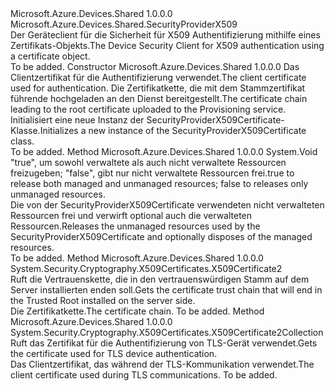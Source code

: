 <Type Name="SecurityProviderX509Certificate" FullName="Microsoft.Azure.Devices.Shared.SecurityProviderX509Certificate">
  <TypeSignature Language="C#" Value="public class SecurityProviderX509Certificate : Microsoft.Azure.Devices.Shared.SecurityProviderX509" />
  <TypeSignature Language="ILAsm" Value=".class public auto ansi beforefieldinit SecurityProviderX509Certificate extends Microsoft.Azure.Devices.Shared.SecurityProviderX509" />
  <TypeSignature Language="DocId" Value="T:Microsoft.Azure.Devices.Shared.SecurityProviderX509Certificate" />
  <TypeSignature Language="VB.NET" Value="Public Class SecurityProviderX509Certificate&#xA;Inherits SecurityProviderX509" />
  <TypeSignature Language="F#" Value="type SecurityProviderX509Certificate = class&#xA;    inherit SecurityProviderX509" />
  <AssemblyInfo>
    <AssemblyName>Microsoft.Azure.Devices.Shared</AssemblyName>
    <AssemblyVersion>1.0.0.0</AssemblyVersion>
  </AssemblyInfo>
  <Base>
    <BaseTypeName>Microsoft.Azure.Devices.Shared.SecurityProviderX509</BaseTypeName>
  </Base>
  <Interfaces />
  <Docs>
    <summary>
            <span data-ttu-id="6a68a-101">Der Geräteclient für die Sicherheit für X509 Authentifizierung mithilfe eines Zertifikats-Objekts.</span><span class="sxs-lookup"><span data-stu-id="6a68a-101">The Device Security Client for X509 authentication using a certificate object.</span></span>
            </summary>
    <remarks>To be added.</remarks>
  </Docs>
  <Members>
    <Member MemberName=".ctor">
      <MemberSignature Language="C#" Value="public SecurityProviderX509Certificate (System.Security.Cryptography.X509Certificates.X509Certificate2 clientCertificate, System.Security.Cryptography.X509Certificates.X509Certificate2Collection certificateChain = null);" />
      <MemberSignature Language="ILAsm" Value=".method public hidebysig specialname rtspecialname instance void .ctor(class System.Security.Cryptography.X509Certificates.X509Certificate2 clientCertificate, class System.Security.Cryptography.X509Certificates.X509Certificate2Collection certificateChain) cil managed" />
      <MemberSignature Language="DocId" Value="M:Microsoft.Azure.Devices.Shared.SecurityProviderX509Certificate.#ctor(System.Security.Cryptography.X509Certificates.X509Certificate2,System.Security.Cryptography.X509Certificates.X509Certificate2Collection)" />
      <MemberSignature Language="VB.NET" Value="Public Sub New (clientCertificate As X509Certificate2, Optional certificateChain As X509Certificate2Collection = null)" />
      <MemberSignature Language="F#" Value="new Microsoft.Azure.Devices.Shared.SecurityProviderX509Certificate : System.Security.Cryptography.X509Certificates.X509Certificate2 * System.Security.Cryptography.X509Certificates.X509Certificate2Collection -&gt; Microsoft.Azure.Devices.Shared.SecurityProviderX509Certificate" Usage="new Microsoft.Azure.Devices.Shared.SecurityProviderX509Certificate (clientCertificate, certificateChain)" />
      <MemberType>Constructor</MemberType>
      <AssemblyInfo>
        <AssemblyName>Microsoft.Azure.Devices.Shared</AssemblyName>
        <AssemblyVersion>1.0.0.0</AssemblyVersion>
      </AssemblyInfo>
      <Parameters>
        <Parameter Name="clientCertificate" Type="System.Security.Cryptography.X509Certificates.X509Certificate2" />
        <Parameter Name="certificateChain" Type="System.Security.Cryptography.X509Certificates.X509Certificate2Collection" />
      </Parameters>
      <Docs>
        <param name="clientCertificate"><span data-ttu-id="6a68a-102">Das Clientzertifikat für die Authentifizierung verwendet.</span><span class="sxs-lookup"><span data-stu-id="6a68a-102">The client certificate used for authentication.</span></span></param>
        <param name="certificateChain"><span data-ttu-id="6a68a-103">Die Zertifikatkette, die mit dem Stammzertifikat führende hochgeladen an den Dienst bereitgestellt.</span><span class="sxs-lookup"><span data-stu-id="6a68a-103">The certificate chain leading to the root certificate uploaded to the Provisioning service.</span></span></param>
        <summary>
            <span data-ttu-id="6a68a-104">Initialisiert eine neue Instanz der SecurityProviderX509Certificate-Klasse.</span><span class="sxs-lookup"><span data-stu-id="6a68a-104">Initializes a new instance of the SecurityProviderX509Certificate class.</span></span>
            </summary>
        <remarks>To be added.</remarks>
      </Docs>
    </Member>
    <Member MemberName="Dispose">
      <MemberSignature Language="C#" Value="protected override void Dispose (bool disposing);" />
      <MemberSignature Language="ILAsm" Value=".method familyhidebysig virtual instance void Dispose(bool disposing) cil managed" />
      <MemberSignature Language="DocId" Value="M:Microsoft.Azure.Devices.Shared.SecurityProviderX509Certificate.Dispose(System.Boolean)" />
      <MemberSignature Language="VB.NET" Value="Protected Overrides Sub Dispose (disposing As Boolean)" />
      <MemberSignature Language="F#" Value="override this.Dispose : bool -&gt; unit" Usage="securityProviderX509Certificate.Dispose disposing" />
      <MemberType>Method</MemberType>
      <AssemblyInfo>
        <AssemblyName>Microsoft.Azure.Devices.Shared</AssemblyName>
        <AssemblyVersion>1.0.0.0</AssemblyVersion>
      </AssemblyInfo>
      <ReturnValue>
        <ReturnType>System.Void</ReturnType>
      </ReturnValue>
      <Parameters>
        <Parameter Name="disposing" Type="System.Boolean" />
      </Parameters>
      <Docs>
        <param name="disposing"><span data-ttu-id="6a68a-105">"true", um sowohl verwaltete als auch nicht verwaltete Ressourcen freizugeben; "false", gibt nur nicht verwaltete Ressourcen frei.</span><span class="sxs-lookup"><span data-stu-id="6a68a-105">true to release both managed and unmanaged resources; false to releases only unmanaged resources.</span></span></param>
        <summary>
            <span data-ttu-id="6a68a-106">Die von der SecurityProviderX509Certificate verwendeten nicht verwalteten Ressourcen frei und verwirft optional auch die verwalteten Ressourcen.</span><span class="sxs-lookup"><span data-stu-id="6a68a-106">Releases the unmanaged resources used by the SecurityProviderX509Certificate and optionally disposes of the managed resources.</span></span>
            </summary>
        <remarks>To be added.</remarks>
      </Docs>
    </Member>
    <Member MemberName="GetAuthenticationCertificate">
      <MemberSignature Language="C#" Value="public override System.Security.Cryptography.X509Certificates.X509Certificate2 GetAuthenticationCertificate ();" />
      <MemberSignature Language="ILAsm" Value=".method public hidebysig virtual instance class System.Security.Cryptography.X509Certificates.X509Certificate2 GetAuthenticationCertificate() cil managed" />
      <MemberSignature Language="DocId" Value="M:Microsoft.Azure.Devices.Shared.SecurityProviderX509Certificate.GetAuthenticationCertificate" />
      <MemberSignature Language="VB.NET" Value="Public Overrides Function GetAuthenticationCertificate () As X509Certificate2" />
      <MemberSignature Language="F#" Value="override this.GetAuthenticationCertificate : unit -&gt; System.Security.Cryptography.X509Certificates.X509Certificate2" Usage="securityProviderX509Certificate.GetAuthenticationCertificate " />
      <MemberType>Method</MemberType>
      <AssemblyInfo>
        <AssemblyName>Microsoft.Azure.Devices.Shared</AssemblyName>
        <AssemblyVersion>1.0.0.0</AssemblyVersion>
      </AssemblyInfo>
      <ReturnValue>
        <ReturnType>System.Security.Cryptography.X509Certificates.X509Certificate2</ReturnType>
      </ReturnValue>
      <Parameters />
      <Docs>
        <summary>
            <span data-ttu-id="6a68a-107">Ruft die Vertrauenskette, die in den vertrauenswürdigen Stamm auf dem Server installierten enden soll.</span><span class="sxs-lookup"><span data-stu-id="6a68a-107">Gets the certificate trust chain that will end in the Trusted Root installed on the server side.</span></span>
            </summary>
        <returns><span data-ttu-id="6a68a-108">Die Zertifikatkette.</span><span class="sxs-lookup"><span data-stu-id="6a68a-108">The certificate chain.</span></span></returns>
        <remarks>To be added.</remarks>
      </Docs>
    </Member>
    <Member MemberName="GetAuthenticationCertificateChain">
      <MemberSignature Language="C#" Value="public override System.Security.Cryptography.X509Certificates.X509Certificate2Collection GetAuthenticationCertificateChain ();" />
      <MemberSignature Language="ILAsm" Value=".method public hidebysig virtual instance class System.Security.Cryptography.X509Certificates.X509Certificate2Collection GetAuthenticationCertificateChain() cil managed" />
      <MemberSignature Language="DocId" Value="M:Microsoft.Azure.Devices.Shared.SecurityProviderX509Certificate.GetAuthenticationCertificateChain" />
      <MemberSignature Language="VB.NET" Value="Public Overrides Function GetAuthenticationCertificateChain () As X509Certificate2Collection" />
      <MemberSignature Language="F#" Value="override this.GetAuthenticationCertificateChain : unit -&gt; System.Security.Cryptography.X509Certificates.X509Certificate2Collection" Usage="securityProviderX509Certificate.GetAuthenticationCertificateChain " />
      <MemberType>Method</MemberType>
      <AssemblyInfo>
        <AssemblyName>Microsoft.Azure.Devices.Shared</AssemblyName>
        <AssemblyVersion>1.0.0.0</AssemblyVersion>
      </AssemblyInfo>
      <ReturnValue>
        <ReturnType>System.Security.Cryptography.X509Certificates.X509Certificate2Collection</ReturnType>
      </ReturnValue>
      <Parameters />
      <Docs>
        <summary>
            <span data-ttu-id="6a68a-109">Ruft das Zertifikat für die Authentifizierung von TLS-Gerät verwendet.</span><span class="sxs-lookup"><span data-stu-id="6a68a-109">Gets the certificate used for TLS device authentication.</span></span>
            </summary>
        <returns><span data-ttu-id="6a68a-110">Das Clientzertifikat, das während der TLS-Kommunikation verwendet.</span><span class="sxs-lookup"><span data-stu-id="6a68a-110">The client certificate used during TLS communications.</span></span></returns>
        <remarks>To be added.</remarks>
      </Docs>
    </Member>
  </Members>
</Type>